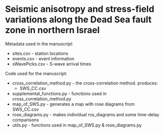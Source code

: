 # Seismic anisotropy and stress-field variations along the Dead Sea fault zone in northern Israel
Metadata used in the manuscript:
* sites.csv - station locations
* events.csv - event information
* sWavePicks.csv - S-wave arrival times

Code used for the manuscript:
* cross_correlation_method.py - the cross-correlation method. produces:
  * SWS_CC.csv
* supplemental_functions.py - functions used in cross_correlation_method.py
* map_of_SWS.py - generates a map with rose diagrams from SWS_CC.csv
* rose_diagrams.py - makes individual ros_diagrams and some time-delay comparisons
* utils.py - functions used in map_of_SWS.py & rose_diagrams.py
